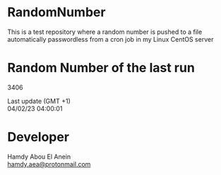 # RandomNumber    
This is a test repository where a random number is pushed to a file automatically passwordless from a cron job in my Linux CentOS server    
# Random Number of the last run   
3406
      
Last update (GMT +1)    
04/02/23 04:00:01
# Developer    
Hamdy Abou El Anein   
hamdy.aea@protonmail.com
